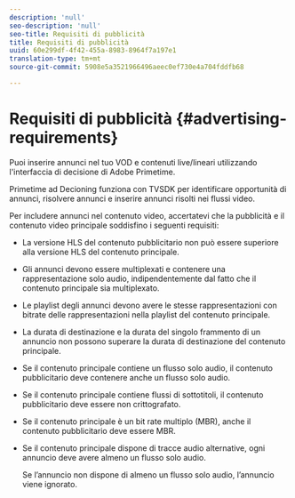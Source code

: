 ```yaml
---
description: 'null'
seo-description: 'null'
seo-title: Requisiti di pubblicità
title: Requisiti di pubblicità
uuid: 60e299df-4f42-455a-8983-8964f7a197e1
translation-type: tm+mt
source-git-commit: 5908e5a3521966496aeec0ef730e4a704fddfb68

---
```



# Requisiti di pubblicità {#advertising-requirements}

Puoi inserire annunci nel tuo VOD e contenuti live/lineari utilizzando l&#39;interfaccia di decisione di Adobe Primetime.

Primetime ad Decioning funziona con TVSDK per identificare opportunità di annunci, risolvere annunci e inserire annunci risolti nei flussi video.

Per includere annunci nel contenuto video, accertatevi che la pubblicità e il contenuto video principale soddisfino i seguenti requisiti:

* La versione HLS del contenuto pubblicitario non può essere superiore alla versione HLS del contenuto principale.
* Gli annunci devono essere multiplexati e contenere una rappresentazione solo audio, indipendentemente dal fatto che il contenuto principale sia multiplexato.
* Le playlist degli annunci devono avere le stesse rappresentazioni con bitrate delle rappresentazioni nella playlist del contenuto principale.
* La durata di destinazione e la durata del singolo frammento di un annuncio non possono superare la durata di destinazione del contenuto principale.
* Se il contenuto principale contiene un flusso solo audio, il contenuto pubblicitario deve contenere anche un flusso solo audio.
* Se il contenuto principale contiene flussi di sottotitoli, il contenuto pubblicitario deve essere non crittografato.
* Se il contenuto principale è un bit rate multiplo (MBR), anche il contenuto pubblicitario deve essere MBR.
* Se il contenuto principale dispone di tracce audio alternative, ogni annuncio deve avere almeno un flusso solo audio.

   Se l’annuncio non dispone di almeno un flusso solo audio, l’annuncio viene ignorato.